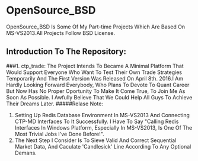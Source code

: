 # OpenSource_BSD
OpenSource_BSD Is Some Of My Part-time Projects Which Are Based On MS-VS2013.All Projects Follow BSD License.
## Introduction To The Repository:
###1. ctp_trade: 
The Project Intends To Became A Minimal Platform That Would Support Everyone Who Want To Test Their Own Trade Strategies Temporarily And The First Version Was Released On April 8th. 2016.I Am Hardly Looking Forward Everybody, Who Plans To Devote To Quant Career But Now Has No Proper Oportunity To Make It Come True, To Join Me As Soon As Possible. I Awfully Believe That We Could Help All Guys To Achieve Their Dreams Later.
#####Relase Note:
1. Setting Up Redis Database Environment In MS-VS2013 And Connecting CTP-MD Interfaces To It Successfully. I Have To Say "Calling Redis Interfaces In Windows Platform, Especially In MS-VS2013, Is One Of The Most Trivial Jobs I've Done Before!".
2. The Next Step I Consider Is To Sieve Valid And Correct Sequential Market Data, And Caculate 'Candlesick' Line According To Any Optional Demans.

